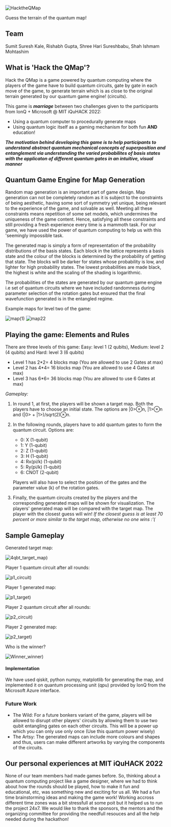 ![HacktheQMap](HacktheQMap.PNG)  

Guess the terrain of the quantum map!

## Team

Sumit Suresh Kale, Rishabh Gupta, Shree Hari Sureshbabu, Shah Ishmam Mohtashim

## What is 'Hack the QMap'? 
Hack the QMap is a game powered by quantum computing where the players of the game have to build quantum circuits, gate by gate in each move of the game, to generate terrain which is as close to the original terrain generated by our quantum game engine! (circuits).

This game is ***marriage*** between two challenges given to the participants from IonQ + Microsoft @ MIT iQuHACK 2022:
* Using a quantum computer to procedurally generate maps
* Using quantum logic itself as a gaming mechanism for both fun **AND** education!

***The motivation behind developing this game is to help participants to understand abstract quantum mechanical concepts of superposition and entanglement via understanding the varied probabilites of basis states with the applicaton of different quantum gates in an intuitive, visual manner***


## Quantum Game Engine for Map Generation
Random map generation is an important part of game design. Map generation can not be completely random as it is subject to the constraints of being aesthetic, having some sort of symmetry yet unique, being relevant to the experience of the game, and solvable as well. Meeting all these constraints means repetition of some set models, which undermines the uniqueness of the game content. Hence, satisfying all these constraints and still providing a fresh experience every time is a mammoth task. For our game, we have used the power of quantum computing to help us with this 'seemingly impossible task.

The generated map is simply a form of representation of the probability distributions of the basis states. Each block in the lattice represents a basis state and the colour of the blocks is determined by the probability of getting that state. The blocks will be darker for states whose probability is low, and lighter for high probability states. The lowest probabilities are made black, the highest is white and the scaling of the shading is logarithmic.

The probabilities of the states are generated by our quantum game engine i.e set of quantum circuits where we have included randomness during parameter selection of the rotation gates but ensured that the final wavefunction generated is in the entangled regime. 

Example maps for level two of the game:

![map(1)](map(1).png) 
![map22](map22.png)  
  


## Playing the game: Elements and Rules

There are three levels of this game: Easy: level 1 (2 qubits), Medium: level 2 (4 qubits) and Hard: level 3 (6 qubits)

* Level 1 has 2*2= 4 blocks map (You are allowed to use 2 Gates at max)
* Level 2 has 4*4= 16 blocks map (You are allowed to use 4 Gates at max)
* Level 3 has 6*6= 36 blocks map (You are allowed to use 6 Gates at max)
 
*Gameplay:*
1) In round 1, at first, the players will be shown a target map. Both the players have to choose an initial state. The options are |0>⊗n, |1>⊗n and (|0> + |1>)/sqrt(2)⊗n.
2) In the following rounds, players have to add quantum gates to form the quantum circuit. Options are:

    * 0: X        (1-qubit)
    * 1: Y        (1-qubit)
    * 2: Z        (1-qubit)
    * 3: H        (1-qubit)
    * 4: Rx(pi/k) (1-qubit)
    * 5: Ry(pi/k) (1-qubit)
    * 6: CNOT     (2-qubit)

    Players will also have to select the position of the gates and the parameter value (k) of the rotation gates.

3) Finally, the quantum circuits created by the players and the corresponding generated maps will be shown for visualization. The players' generated map will be compared with the target map. The player with the closest guess will win! *If the closest guess is at least 70 percent or more similar to the target map, otherwise no one wins :'(*

## Sample Gameplay
Generated target map:


![4qbt_target_map)](4qbt_target_map.png)


Player 1 quantum circuit after all rounds:


![p1_circuit)](p1_circuit.png) 


Player 1 generated map:

![p1_target)](p1_target.png)


Player 2 quantum circuit after all rounds: 


![p2_circuit)](p2_circuit.png)


Player 2 generated map:


![p2_target)](p2_target.png)



Who is the winner?


![Winner_winner)](Winner_winner.png)









#### Implementation
We have used qiskit, python numpy, matplotlib for generating the map, and implemented it on quantum processing unit (qpu) provided by IonQ from the Microsoft Azure interface.

### Future Work
* The Wild: For a future bonkers variant of the game, players will be allowed to disrupt other players' circuits by allowing them to use two qubit entangling gates on each other circuits. This will be a power up which you can only use only once (Use this quantum power wisely) 
* The Artsy: The generated maps can include more colours and shapes and thus, users can make different artworks by varying the components of the circuits. 

##  Our personal experiences at MIT iQuHACK 2022 
None of our team members had made games before. So, thinking about a quantum computing project like a game designer, where we had to think about how the rounds should be played, how to make it fun and educational, etc, was something new and exciting for us all. We had a fun time brainstorming ideas and making the game work! Working accross different time zones was a bit stressfull at some poit but it helped us to run the project 24x7. We would like to thank the sponsors, the mentors and the organizing committee for providing the needfull resouces and all the help needed during the hackathon!
